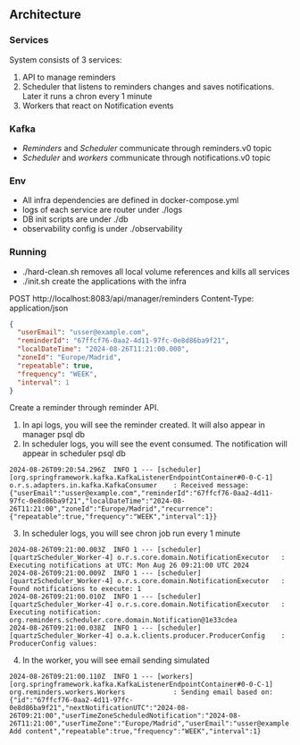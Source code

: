 ## Architecture

### Services

System consists of 3 services:
1. API to manage reminders
2. Scheduler that listens to reminders changes and saves notifications. Later it runs a chron every 1 minute
3. Workers that react on Notification events

### Kafka
* *Reminders* and *Scheduler* communicate through reminders.v0 topic
* *Scheduler* and *workers* communicate through notifications.v0 topic


### Env

* All infra dependencies are defined in docker-compose.yml
* logs of each service are router under ./logs
* DB init scripts are under ./db
* observability config is under ./observability

### Running
* ./hard-clean.sh removes all local volume references and kills all services
* ./init.sh create the applications with the infra

POST http://localhost:8083/api/manager/reminders
Content-Type: application/json
```json
{
  "userEmail": "usser@example.com",
  "reminderId": "67ffcf76-0aa2-4d11-97fc-0e8d86ba9f21",
  "localDateTime": "2024-08-26T11:21:00.000",
  "zoneId": "Europe/Madrid",
  "repeatable": true,
  "frequency": "WEEK",
  "interval": 1
}

```
Create a reminder through reminder API.
1. In api logs, you will see the reminder created. It will also appear in manager psql db
2. In scheduler logs, you will see the event consumed. The notification will appear in scheduler psql db
```shell
2024-08-26T09:20:54.296Z  INFO 1 --- [scheduler] [org.springframework.kafka.KafkaListenerEndpointContainer#0-0-C-1] o.r.s.adapters.in.kafka.KafkaConsumer    : Received message: {"userEmail":"usser@example.com","reminderId":"67ffcf76-0aa2-4d11-97fc-0e8d86ba9f21","localDateTime":"2024-08-26T11:21:00","zoneId":"Europe/Madrid","recurrence":{"repeatable":true,"frequency":"WEEK","interval":1}}
```
3. In scheduler logs, you will see chron job run every 1 minute
```shell
2024-08-26T09:21:00.003Z  INFO 1 --- [scheduler] [quartzScheduler_Worker-4] o.r.s.core.domain.NotificationExecutor   : Executing notifications at UTC: Mon Aug 26 09:21:00 UTC 2024
2024-08-26T09:21:00.009Z  INFO 1 --- [scheduler] [quartzScheduler_Worker-4] o.r.s.core.domain.NotificationExecutor   : Found notifications to execute: 1
2024-08-26T09:21:00.010Z  INFO 1 --- [scheduler] [quartzScheduler_Worker-4] o.r.s.core.domain.NotificationExecutor   : Executing notification: org.reminders.scheduler.core.domain.Notification@1e33cdea
2024-08-26T09:21:00.038Z  INFO 1 --- [scheduler] [quartzScheduler_Worker-4] o.a.k.clients.producer.ProducerConfig    : ProducerConfig values: 
```
4. In the worker, you will see email sending simulated
```shell
2024-08-26T09:21:00.110Z  INFO 1 --- [workers] [org.springframework.kafka.KafkaListenerEndpointContainer#0-0-C-1] org.reminders.workers.Workers            : Sending email based on: {"id":"67ffcf76-0aa2-4d11-97fc-0e8d86ba9f21","nextNotificationUTC":"2024-08-26T09:21:00","userTimeZoneScheduledNotification":"2024-08-26T11:21:00","userTimeZone":"Europe/Madrid","userEmail":"usser@example.com","content":"TODO Add content","repeatable":true,"frequency":"WEEK","interval":1}
```
